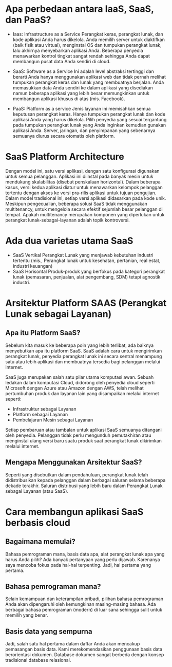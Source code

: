 # Apa perbedaan antara IaaS, SaaS, dan PaaS?

- Iaas: Infrastructure as a Service
Perangkat keras, perangkat lunak, dan kode aplikasi Anda harus dikelola. Anda memilih server untuk diaktifkan (baik fisik atau virtual), menginstal OS dan tumpukan perangkat lunak, lalu akhirnya menyebarkan aplikasi Anda. Beberapa penyedia menawarkan kontrol tingkat sangat rendah sehingga Anda dapat membangun pusat data Anda sendiri di cloud.

- SaaS: Software as a Service
Ini adalah level abstraksi tertinggi dan berarti Anda hanya menggunakan aplikasi web dan tidak pernah melihat tumpukan perangkat keras dan lunak yang membuatnya berjalan. Anda memasukkan data Anda sendiri ke dalam aplikasi yang disediakan namun beberapa aplikasi yang lebih besar memungkinkan untuk membangun aplikasi khusus di atas (mis. Facebook).

- PaaS: Platform as a service
Jenis layanan ini memisahkan semua keputusan perangkat keras. Hanya tumpukan perangkat lunak dan kode aplikasi Anda yang harus dikelola. Pilih penyedia yang sesuai tergantung pada tumpukan perangkat lunak yang Anda inginkan kemudian gunakan aplikasi Anda. Server, jaringan, dan penyimpanan yang sebenarnya semuanya diurus secara otomatis oleh platform.

# SaaS Platform Architecture
Dengan model ini, satu versi aplikasi, dengan satu konfigurasi digunakan untuk semua pelanggan. Aplikasi ini diinstal pada banyak mesin untuk mendukung skalabilitas (disebut penskalaan horizontal). Dalam beberapa kasus, versi kedua aplikasi diatur untuk menawarkan kelompok pelanggan tertentu dengan akses ke versi pra-rilis aplikasi untuk tujuan pengujian. Dalam model tradisional ini, setiap versi aplikasi didasarkan pada kode unik. Meskipun pengecualian, beberapa solusi SaaS tidak menggunakan multitenancy, untuk mengelola secara efektif sejumlah besar pelanggan di tempat. Apakah multitenancy merupakan komponen yang diperlukan untuk perangkat lunak-sebagai-layanan adalah topik kontroversi.

# Ada dua varietas utama SaaS
- SaaS Vertikal Perangkat Lunak yang menjawab kebutuhan industri tertentu (mis., Perangkat lunak untuk kesehatan, pertanian, real estat, industri keuangan)
- SaaS Horisontal Produk-produk yang berfokus pada kategori perangkat lunak (pemasaran, penjualan, alat pengembang, SDM) tetapi agnostik industri.

# Arsitektur Platform SAAS (Perangkat Lunak sebagai Layanan)
## Apa itu Platform SaaS?
Sebelum kita masuk ke beberapa poin yang lebih terlibat, ada baiknya menyebutkan apa itu platform SaaS. SaaS adalah cara untuk mengirimkan perangkat lunak, penyedia perangkat lunak ini secara sentral menampung satu atau lebih aplikasi dan membuatnya tersedia bagi pelanggan melalui internet.

SaaS juga merupakan salah satu pilar utama komputasi awan. Sebuah ledakan dalam komputasi Cloud, didorong oleh penyedia cloud seperti Microsoft dengan Azure atau Amazon dengan AWS, telah melihat pertumbuhan produk dan layanan lain yang disampaikan melalui internet seperti:

- Infrastruktur sebagai Layanan
- Platform sebagai Layanan
- Pembelajaran Mesin sebagai Layanan

Setiap pembaruan atau tambalan untuk aplikasi SaaS semuanya ditangani oleh penyedia. Pelanggan tidak perlu mengunduh pemutakhiran atau menginstal ulang versi baru suatu produk saat perangkat lunak dikirimkan melalui internet.

## Mengapa Menggunakan Arsitektur SaaS?
Seperti yang disebutkan dalam pendahuluan, perangkat lunak telah didistribusikan kepada pelanggan dalam berbagai saluran selama beberapa dekade terakhir. Saluran distribusi yang lebih baru dalam Perangkat Lunak sebagai Layanan (atau SaaS).

# Cara membangun aplikasi SaaS berbasis cloud
## Bagaimana memulai?
Bahasa pemrograman mana, basis data apa, alat perangkat lunak apa yang harus Anda pilih? Ada banyak pertanyaan yang perlu dijawab. Karenanya saya mencoba fokus pada hal-hal terpenting.
Jadi, hal pertama yang pertama.

## Bahasa pemrograman mana?
Selain kemampuan dan keterampilan pribadi, pilihan bahasa pemrograman Anda akan dipengaruhi oleh kemungkinan masing-masing bahasa. Ada berbagai bahasa pemrograman (modern) di luar sana sehingga sulit untuk memilih yang benar.

## Basis data yang sempurna
Jadi, salah satu hal pertama dalam daftar Anda akan mencakup pemasangan basis data. Kami merekomendasikan penggunaan basis data berorientasi dokumen. Database dokumen sangat berbeda dengan konsep tradisional database relasional.